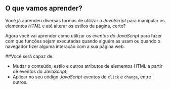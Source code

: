 ## O que vamos aprender?

Você já aprendeu diversas formas de utilizar o _JavaScript_ para manipular os elementos _HTML_ e até alterar os estilos da página, certo?

Agora você vai aprender como utilizar os _eventos do JavaScript_ para fazer com que funções sejam executadas quando alguém as usam ou quando o navegador fizer alguma interação com a sua página web.

##Você será capaz de:

- Mudar o conteúdo, estilo e outros atributos de elementos HTML a partir de eventos do _JavaScript_;
- Aplicar no seu código _JavaScript_ eventos de `click` e `change`, entre outros.